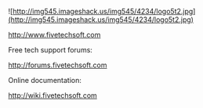 ![http://img545.imageshack.us/img545/4234/logo5t2.jpg](http://img545.imageshack.us/img545/4234/logo5t2.jpg)

http://www.fivetechsoft.com


Free tech support forums:

http://forums.fivetechsoft.com


Online documentation:

http://wiki.fivetechsoft.com